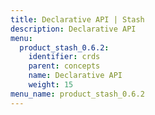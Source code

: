 ```yaml
---
title: Declarative API | Stash
description: Declarative API
menu:
  product_stash_0.6.2:
    identifier: crds
    parent: concepts
    name: Declarative API
    weight: 15
menu_name: product_stash_0.6.2
---
```

